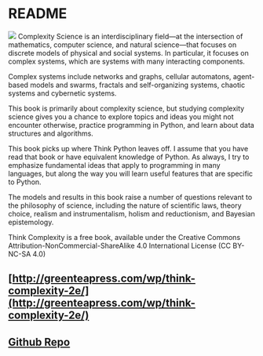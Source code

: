 # README

![](http://greenteapress.com/wp/wp-content/uploads/2018/09/think_complexity_2e.jpg) Complexity Science is an interdisciplinary field—at the intersection of mathematics, computer science, and natural science—that focuses on discrete models of physical and social systems. In particular, it focuses on complex systems, which are systems with many interacting components.

Complex systems include networks and graphs, cellular automatons, agent-based models and swarms, fractals and self-organizing systems, chaotic systems and cybernetic systems.

This book is primarily about complexity science, but studying complexity science gives you a chance to explore topics and ideas you might not encounter otherwise, practice programming in Python, and learn about data structures and algorithms.

This book picks up where Think Python leaves off. I assume that you have read that book or have equivalent knowledge of Python. As always, I try to emphasize fundamental ideas that apply to programming in many languages, but along the way you will learn useful features that are specific to Python.

The models and results in this book raise a number of questions relevant to the philosophy of science, including the nature of scientific laws, theory choice, realism and instrumentalism, holism and reductionism, and Bayesian epistemology.

Think Complexity is a free book, available under the Creative Commons Attribution-NonCommercial-ShareAlike 4.0 International License \(CC BY-NC-SA 4.0\)

## [http://greenteapress.com/wp/think-complexity-2e/](http://greenteapress.com/wp/think-complexity-2e/)

## [Github Repo](https://github.com/AllenDowney/ThinkComplexity2)

